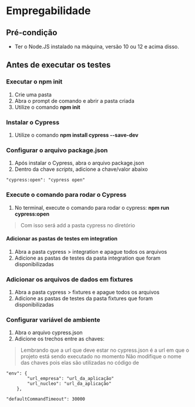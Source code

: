 # Empregabilidade

## Pré-condição
- Ter o Node.JS instalado na máquina, versão 10 ou 12 e acima disso.

## Antes de executar os testes

### Executar o npm init
1. Crie uma pasta
2. Abra o prompt de comando e abrir a pasta criada
3. Utilize o comando **npm init**

### Instalar o Cypress
1. Utilize o comando **npm install cypress --save-dev**

### Configurar o arquivo package.json
1. Após instalar o Cypress, abra o arquivo package.json
2. Dentro da chave *scripts*, adicione a chave/valor abaixo
```
"cypress:open": "cypress open"
```

### Execute o comando para rodar o Cypress
1. No terminal, execute o comando para rodar o cypress: **npm run cypress:open**
> Com isso será add a pasta cypress no diretório

#### Adicionar as pastas de testes em integration
1. Abra a pasta cypress > integration e apague todos os arquivos
2. Adicione as pastas de testes da pasta integration que foram disponibilizadas

### Adicionar os arquivos de dados em fixtures
1. Abra a pasta cypress > fixtures e apague todos os arquivos
2. Adicione as pastas de testes da pasta fixtures que foram disponibilizadas

### Configurar variável de ambiente
1. Abra o arquivo cypress.json
2. Adicione os trechos entre as chaves:

>Lembrando que a url que deve estar no cypress.json é a url em que o projeto está sendo executado no momento
> Não modifique o nome das chaves pois elas são utilizadas no código de 

```
"env": {
        "url_empresa": "url_da_aplicação"
        "url_nucleo": "url_da_aplicação"
    },

"defaultCommandTimeout": 30000
```